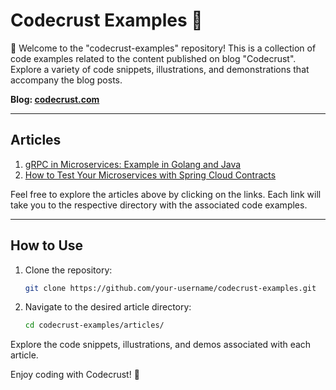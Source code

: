# Codecrust Examples 🍕

🚀 Welcome to the "codecrust-examples" repository! This is a collection of code examples related to the content published on blog "Codecrust". Explore a variety of code snippets, illustrations, and demonstrations that accompany the blog posts.

**Blog: [codecrust.com](https://codecrust.com/)**

---

## Articles

1. [gRPC in Microservices: Example in Golang and Java](https://github.com/usmanakhtar-dev/codecrust-examples/tree/main/gRPC%20in%20Microservices%3A%20Example%20in%20Golang%20and%20Java)
2. [How to Test Your Microservices with Spring Cloud Contracts](https://github.com/usmanakhtar-dev/codecrust-examples/tree/main/How%20to%20Test%20Your%20Microservices%20with%20Spring%20Cloud%20Contracts)

Feel free to explore the articles above by clicking on the links. Each link will take you to the respective directory with the associated code examples.

---

## How to Use

1. Clone the repository:

   ```bash
   git clone https://github.com/your-username/codecrust-examples.git

2. Navigate to the desired article directory:
  
   ```bash
   cd codecrust-examples/articles/

Explore the code snippets, illustrations, and demos associated with each article.

Enjoy coding with Codecrust! 🎉
